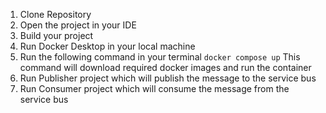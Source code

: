 1. Clone Repository
2. Open the project in your IDE
3. Build your project
4. Run Docker Desktop in your local machine
5. Run the following command in your terminal
```docker compose up```
This command will download required docker images and run the container
6. Run Publisher project which will publish the message to the service bus
7. Run Consumer project which will consume the message from the service bus